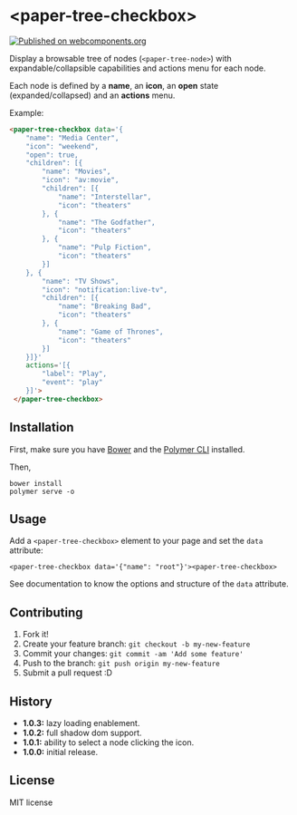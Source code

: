 # \<paper-tree-checkbox\>

[![Published on webcomponents.org](https://img.shields.io/badge/webcomponents.org-published-blue.svg?style=flat-square)](https://beta.webcomponents.org/element/vpusher/paper-tree)

Display a browsable tree of nodes (`<paper-tree-node>`) with expandable/collapsible capabilities and actions menu for each node.

Each node is defined by a **name**, an **icon**, an **open** state (expanded/collapsed) and an **actions** menu.

Example:
<!---
```
<custom-element-demo>
  <template>
    <script src="../webcomponentsjs/webcomponents-lite.js"></script>
    <link rel="import" href="../iron-icons/notification-icons.html">
    <link rel="import" href="../iron-icons/av-icons.html">
    <link rel="import" href="paper-tree.html">
    <next-code-block></next-code-block>
  </template>
</custom-element-demo>
```
-->
```html
<paper-tree-checkbox data='{
    "name": "Media Center",
    "icon": "weekend",
    "open": true,
    "children": [{
        "name": "Movies",
        "icon": "av:movie",
        "children": [{
            "name": "Interstellar",
            "icon": "theaters"
        }, {
            "name": "The Godfather",
            "icon": "theaters"
        }, {
            "name": "Pulp Fiction",
            "icon": "theaters"
        }]
    }, {
        "name": "TV Shows",
        "icon": "notification:live-tv",
        "children": [{
            "name": "Breaking Bad",
            "icon": "theaters"
        }, {
            "name": "Game of Thrones",
            "icon": "theaters"
        }]
    }]}'
    actions='[{
        "label": "Play",
        "event": "play"
    }]'>
 </paper-tree-checkbox>
```

## Installation

First, make sure you have [Bower](https://bower.io/) and the [Polymer CLI](https://www.npmjs.com/package/polymer-cli) installed.

Then,

```
bower install
polymer serve -o
```

## Usage

Add a `<paper-tree-checkbox>` element to your page and set the `data` attribute:

```
<paper-tree-checkbox data='{"name": "root"}'><paper-tree-checkbox>
```

See documentation to know the options and structure of the `data` attribute.

## Contributing

1. Fork it!
2. Create your feature branch: `git checkout -b my-new-feature`
3. Commit your changes: `git commit -am 'Add some feature'`
4. Push to the branch: `git push origin my-new-feature`
5. Submit a pull request :D

## History

* **1.0.3:** lazy loading enablement.
* **1.0.2:** full shadow dom support.
* **1.0.1:** ability to select a node clicking the icon.
* **1.0.0:** initial release.

## License

MIT license

